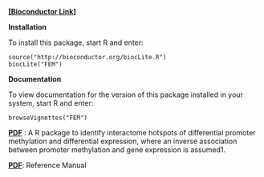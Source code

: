 **[[Bioconductor Link]](http://www.bioconductor.org/packages/release/bioc/html/FEM.html)**

**Installation**

To install this package, start R and enter:
```
source("http://bioconductor.org/biocLite.R")
biocLite("FEM")
```

**Documentation**

To view documentation for the version of this package installed in your system, start R and enter:
```
browseVignettes("FEM")
```

**[PDF](./FEM/intro.pdf)** : A R package to identify interactome hotspots of differential promoter methylation and differential expression, where an inverse association between promoter methylation and gene expression is assumed1.

**[PDF](./FEM/manual.pdf)**: Reference Manual
